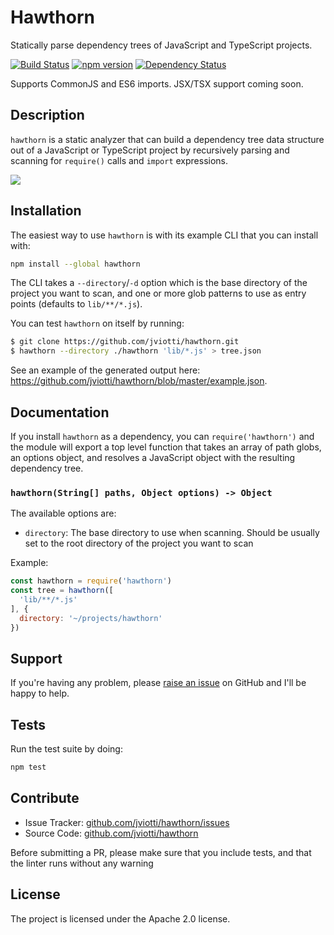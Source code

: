Hawthorn
========

Statically parse dependency trees of JavaScript and TypeScript projects.

[![Build Status](https://travis-ci.org/jviotti/hawthorn.svg?branch=master)](https://travis-ci.org/jviotti/hawthorn)
[![npm version](https://badge.fury.io/js/hawthorn.svg)](http://badge.fury.io/js/hawthorn)
[![Dependency Status](https://img.shields.io/david/jviotti/hawthorn.svg)](https://david-dm.org/jviotti/hawthorn)

Supports CommonJS and ES6 imports. JSX/TSX support coming soon.

Description
-----------

`hawthorn` is a static analyzer that can build a dependency tree data structure
out of a JavaScript or TypeScript project by recursively parsing and scanning
for `require()` calls and `import` expressions.

<img src="https://raw.githubusercontent.com/jviotti/hawthorn/master/screenshot.png">

Installation
------------

The easiest way to use `hawthorn` is with its example CLI that you can install
with:

```sh
npm install --global hawthorn
```

The CLI takes a `--directory`/`-d` option which is the base directory of the
project you want to scan, and one or more glob patterns to use as entry points
(defaults to `lib/**/*.js`).

You can test `hawthorn` on itself by running:

```sh
$ git clone https://github.com/jviotti/hawthorn.git
$ hawthorn --directory ./hawthorn 'lib/*.js' > tree.json
```

See an example of the generated output here:
https://github.com/jviotti/hawthorn/blob/master/example.json.

Documentation
-------------

If you install `hawthorn` as a dependency, you can `require('hawthorn')` and
the module will export a top level function that takes an array of path globs,
an options object, and resolves a JavaScript object with the resulting
dependency tree.

### `hawthorn(String[] paths, Object options) -> Object`

The available options are:

- `directory`: The base directory to use when scanning. Should be usually set
  to the root directory of the project you want to scan

Example:

```js
const hawthorn = require('hawthorn')
const tree = hawthorn([
  'lib/**/*.js'
], {
  directory: '~/projects/hawthorn'
})
```

Support
-------

If you're having any problem, please [raise an
issue](https://github.com/jviotti/hawthorn/issues/new) on GitHub and I'll be
happy to help.

Tests
-----

Run the test suite by doing:

```sh
npm test
```

Contribute
----------

- Issue Tracker: [github.com/jviotti/hawthorn/issues](https://github.com/jviotti/hawthorn/issues)
- Source Code: [github.com/jviotti/hawthorn](https://github.com/jviotti/hawthorn)

Before submitting a PR, please make sure that you include tests, and that the
linter runs without any warning

License
-------

The project is licensed under the Apache 2.0 license.
